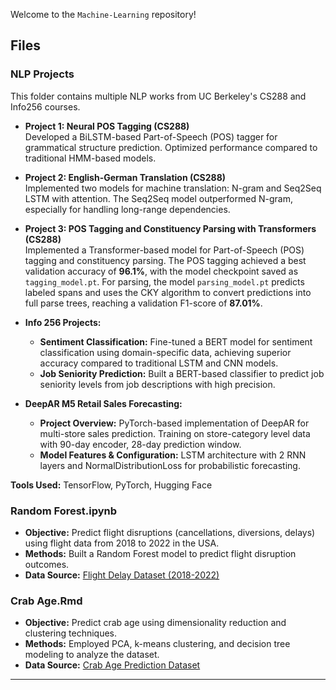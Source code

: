 Welcome to the `Machine-Learning` repository! 
## Files

### NLP Projects
This folder contains multiple NLP works from UC Berkeley's CS288 and Info256 courses.

- **Project 1: Neural POS Tagging (CS288)**  
  Developed a BiLSTM-based Part-of-Speech (POS) tagger for grammatical structure prediction. Optimized performance compared to traditional HMM-based models.

- **Project 2: English-German Translation (CS288)**  
  Implemented two models for machine translation: N-gram and Seq2Seq LSTM with attention. The Seq2Seq model outperformed N-gram, especially for handling long-range dependencies.

- **Project 3: POS Tagging and Constituency Parsing with Transformers (CS288)**  
  Implemented a Transformer-based model for Part-of-Speech (POS) tagging and constituency parsing. The POS tagging achieved a best validation accuracy of **96.1%**, with the model checkpoint saved as `tagging_model.pt`. For parsing, the model `parsing_model.pt` predicts labeled spans and uses the CKY algorithm to convert predictions into full parse trees, reaching a validation F1-score of **87.01%**.

- **Info 256 Projects:**
  - **Sentiment Classification:** Fine-tuned a BERT model for sentiment classification using domain-specific data, achieving superior accuracy compared to traditional LSTM and CNN models.
  - **Job Seniority Prediction:** Built a BERT-based classifier to predict job seniority levels from job descriptions with high precision.

- **DeepAR M5 Retail Sales Forecasting:**
  - **Project Overview:** PyTorch-based implementation of DeepAR for multi-store sales prediction. Training on store-category level data with 90-day encoder, 28-day prediction window. 
  - **Model Features & Configuration:** LSTM architecture with 2 RNN layers and NormalDistributionLoss for probabilistic forecasting.

**Tools Used:** TensorFlow, PyTorch, Hugging Face

### Random Forest.ipynb
- **Objective:** Predict flight disruptions (cancellations, diversions, delays) using flight data from 2018 to 2022 in the USA.
- **Methods:** Built a Random Forest model to predict flight disruption outcomes.
- **Data Source:** [Flight Delay Dataset (2018-2022)](https://www.kaggle.com/datasets/robikscube/flight-delay-dataset-20182022)

### Crab Age.Rmd
- **Objective:** Predict crab age using dimensionality reduction and clustering techniques.
- **Methods:** Employed PCA, k-means clustering, and decision tree modeling to analyze the dataset.
- **Data Source:** [Crab Age Prediction Dataset](https://www.kaggle.com/datasets/sidhus/crab-age-prediction/data)

---



